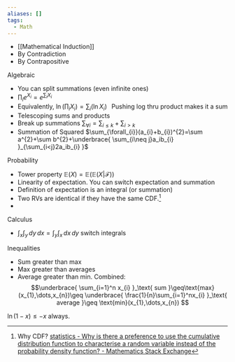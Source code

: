```yaml
---
aliases: []
tags:
  - Math
---
```

- [[Mathematical Induction]] 
- By Contradiction
- By Contrapositive


Algebraic
- You can split summations (even infinite ones)
- $\prod_{i} e^{ X_{i} }=e^{ \sum_{i} X_{i} }$
- Equivalently, $\ln\left( \prod_{i}X_{i} \right)=\sum_{i}(\ln X_{i})$ <span style="float:right;">Pushing log thru product makes it a sum</span>
- Telescoping sums and products
- Break up summations $\sum_{\forall i}=\sum_{i\leq k}+\sum_{i>k}$
- Summation of Squared $\sum_{\forall_{i}}(a_{i}+b_{i})^{2}=\sum a^{2}+\sum b^{2}+\underbrace{ \sum_{i\neq j}a_ib_{i} }_{\sum_{i<j}2a_ib_{i}  }$

Probability
- Tower property $\mathbb{E}(X)=\mathbb{E}(\mathbb{E}(X|\mathcal{F}))$
- Linearity of expectation. You can switch expectation and summation
- Definition of expectation is an integral (or summation)
- Two RVs are identical if they have the same CDF.[^1]
- 

Calculus
- $\int_{x}\int_{y}  \, dy  \, dx=\int_{y}\int_{x}  \, dx  \, dy$ switch integrals

Inequalities
- Sum greater than max
- Max greater than averages 
- Average greater than min.
Combined:
$$\underbrace{ \sum_{i=1}^n x_{i} }_\text{ sum }\geq\text{max}(x_{1},\dots,x_{n})\geq \underbrace{ \frac{1}{n}\sum_{i=1}^nx_{i} }_\text{ average }\geq \text{min}(x_{1},\dots,x_{n})
$$

$\ln(1-x)\leq-x$ always.

[^1]: Why CDF? [statistics - Why is there a preference to use the cumulative distribution function to characterise a random variable instead of the probability density function? - Mathematics Stack Exchange](https://math.stackexchange.com/a/3473850)